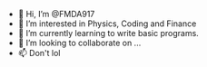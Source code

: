 - 👋 Hi, I’m @FMDA917
- 👀 I’m interested in Physics, Coding and Finance
- 🌱 I’m currently learning to write basic programs.
- 💞️ I’m looking to collaborate on ...
- 📫 Don't lol

<!---
FMDA917/FMDA917 is a ✨ special ✨ repository because its `README.md` (this file) appears on your GitHub profile.
You can click the Preview link to take a look at your changes.
--->
